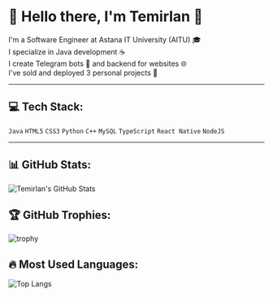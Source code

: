# 👋 Hello there, I'm Temirlan 👀

I'm a Software Engineer at Astana IT University (AITU) 🎓  
I specialize in Java development ☕  
I create Telegram bots 🤖 and backend for websites 🌐  
I've sold and deployed 3 personal projects 🚀

---

## 💻 Tech Stack:
`Java` `HTML5` `CSS3` `Python` `C++` `MySQL` `TypeScript` `React Native` `NodeJS`

---

## 📊 GitHub Stats:
![Temirlan's GitHub Stats](https://github-readme-stats.vercel.app/api?username=Siirio&show_icons=true&theme=radical)

## 🏆 GitHub Trophies:
![trophy](https://github-profile-trophy.vercel.app/?username=Siirio)

## 🔥 Most Used Languages:
![Top Langs](https://github-readme-stats.vercel.app/api/top-langs/?username=Siirio&layout=compact)
